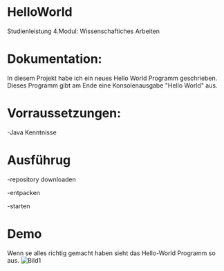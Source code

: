 # HelloWorld

Studienleistung 4.Modul: Wissenschaftiches Arbeiten

# Dokumentation:
In diesem Projekt habe ich ein neues Hello World Programm geschrieben.
Dieses Programm gibt am Ende eine Konsolenausgabe "Hello World" aus.


# Vorraussetzungen:
-Java Kenntnisse 

# Ausführug
-repository downloaden

-entpacken

-starten

# Demo
Wenn se alles richtig gemacht haben sieht das Hello-World Programm so aus.
![Bild1](https://user-images.githubusercontent.com/76431192/102872152-a2ce7580-443f-11eb-9875-db8cdf76346f.PNG)

